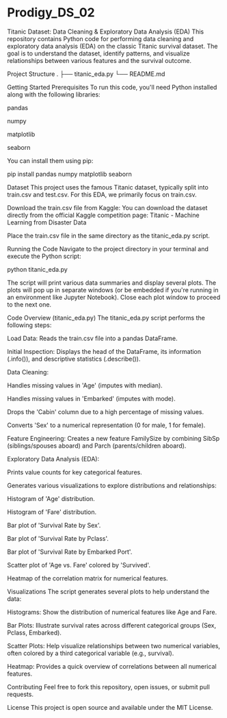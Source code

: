 # Prodigy_DS_02

Titanic Dataset: Data Cleaning & Exploratory Data Analysis (EDA)
This repository contains Python code for performing data cleaning and exploratory data analysis (EDA) on the classic Titanic survival dataset. The goal is to understand the dataset, identify patterns, and visualize relationships between various features and the survival outcome.

Project Structure
.
├── titanic_eda.py
└── README.md

Getting Started
Prerequisites
To run this code, you'll need Python installed along with the following libraries:

pandas

numpy

matplotlib

seaborn

You can install them using pip:

pip install pandas numpy matplotlib seaborn

Dataset
This project uses the famous Titanic dataset, typically split into train.csv and test.csv. For this EDA, we primarily focus on train.csv.

Download the train.csv file from Kaggle:
You can download the dataset directly from the official Kaggle competition page:
Titanic - Machine Learning from Disaster Data

Place the train.csv file in the same directory as the titanic_eda.py script.

Running the Code
Navigate to the project directory in your terminal and execute the Python script:

python titanic_eda.py

The script will print various data summaries and display several plots. The plots will pop up in separate windows (or be embedded if you're running in an environment like Jupyter Notebook). Close each plot window to proceed to the next one.

Code Overview (titanic_eda.py)
The titanic_eda.py script performs the following steps:

Load Data: Reads the train.csv file into a pandas DataFrame.

Initial Inspection: Displays the head of the DataFrame, its information (.info()), and descriptive statistics (.describe()).

Data Cleaning:

Handles missing values in 'Age' (imputes with median).

Handles missing values in 'Embarked' (imputes with mode).

Drops the 'Cabin' column due to a high percentage of missing values.

Converts 'Sex' to a numerical representation (0 for male, 1 for female).

Feature Engineering: Creates a new feature FamilySize by combining SibSp (siblings/spouses aboard) and Parch (parents/children aboard).

Exploratory Data Analysis (EDA):

Prints value counts for key categorical features.

Generates various visualizations to explore distributions and relationships:

Histogram of 'Age' distribution.

Histogram of 'Fare' distribution.

Bar plot of 'Survival Rate by Sex'.

Bar plot of 'Survival Rate by Pclass'.

Bar plot of 'Survival Rate by Embarked Port'.

Scatter plot of 'Age vs. Fare' colored by 'Survived'.

Heatmap of the correlation matrix for numerical features.

Visualizations
The script generates several plots to help understand the data:

Histograms: Show the distribution of numerical features like Age and Fare.

Bar Plots: Illustrate survival rates across different categorical groups (Sex, Pclass, Embarked).

Scatter Plots: Help visualize relationships between two numerical variables, often colored by a third categorical variable (e.g., survival).

Heatmap: Provides a quick overview of correlations between all numerical features.

Contributing
Feel free to fork this repository, open issues, or submit pull requests.

License
This project is open source and available under the MIT License.
